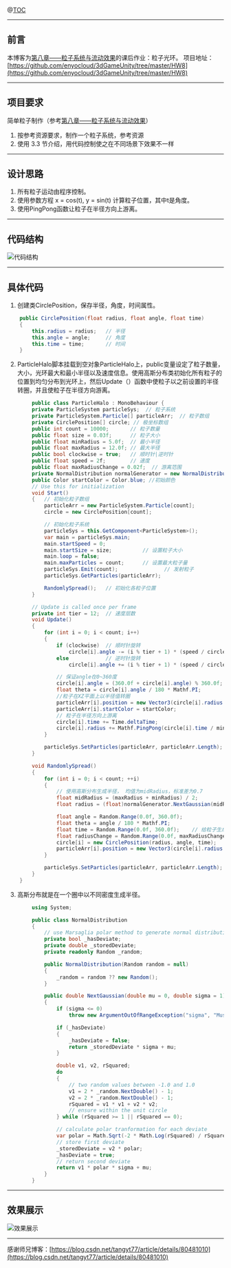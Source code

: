 ﻿@[TOC](编程实践：粒子光环)

---
## 前言
本博客为[第八章——粒子系统与流动效果](https://pmlpml.gitee.io/game-unity/post/08-particle-system/)的课后作业：粒子光环。
项目地址：[https://github.com/enyocloud/3dGameUnity/tree/master/HW8](https://github.com/enyocloud/3dGameUnity/tree/master/HW8)

---
## 项目要求
简单粒子制作（参考[第八章——粒子系统与流动效果](https://pmlpml.gitee.io/game-unity/post/08-particle-system/)）

1. 按参考资源要求，制作一个粒子系统，参考资源
2. 使用 3.3 节介绍，用代码控制使之在不同场景下效果不一样

---
## 设计思路
1. 所有粒子运动由程序控制。
2. 使用参数方程 x = cos(t), y = sin(t) 计算粒子位置，其中t是角度。
3. 使用PingPong函数让粒子在半径方向上游离。

---
## 代码结构
![代码结构](https://img-blog.csdnimg.cn/20201202205500885.png#pic_center)


---
## 具体代码
1. 创建类CirclePosition，保存半径，角度，时间属性。

```csharp
    public CirclePosition(float radius, float angle, float time)
    {
        this.radius = radius;   // 半径  
        this.angle = angle;     // 角度  
        this.time = time;       // 时间  
    }
```

2. ParticleHalo脚本挂载到空对象ParticleHalo上，public变量设定了粒子数量，大小，光环最大和最小半径以及速度信息。使用高斯分布类初始化所有粒子的位置到均匀分布到光环上，然后Update（）函数中使粒子以之前设置的半径转圈，并且使粒子在半径方向游离。

```csharp
        public class ParticleHalo : MonoBehaviour {
        private ParticleSystem particleSys;  // 粒子系统  
        private ParticleSystem.Particle[] particleArr;  // 粒子数组  
        private CirclePosition[] circle; // 极坐标数组
        public int count = 10000;       // 粒子数量  
        public float size = 0.03f;      // 粒子大小  
        public float minRadius = 5.0f;  // 最小半径  
        public float maxRadius = 12.0f; // 最大半径  
        public bool clockwise = true;   // 顺时针|逆时针  
        public float speed = 2f;        // 速度  
        public float maxRadiusChange = 0.02f;  // 游离范围
        private NormalDistribution normalGenerator = new NormalDistribution(); // 高斯分布生成器
        public Color startColor = Color.blue; //初始颜色
        // Use this for initialization
        void Start()
        {   // 初始化粒子数组  
            particleArr = new ParticleSystem.Particle[count];
            circle = new CirclePosition[count];

            // 初始化粒子系统  
            particleSys = this.GetComponent<ParticleSystem>();
            var main = particleSys.main;
            main.startSpeed = 0;              
            main.startSize = size;          // 设置粒子大小  
            main.loop = false;
            main.maxParticles = count;      // 设置最大粒子量  
            particleSys.Emit(count);               // 发射粒子  
            particleSys.GetParticles(particleArr);

            RandomlySpread();   // 初始化各粒子位置  
        }

        // Update is called once per frame
        private int tier = 12;  // 速度层数  
        void Update()
        {
            for (int i = 0; i < count; i++)
            {
                if (clockwise)  // 顺时针旋转  
                    circle[i].angle -= (i % tier + 1) * (speed / circle[i].radius / tier);
                else            // 逆时针旋转  
                    circle[i].angle += (i % tier + 1) * (speed / circle[i].radius / tier);

                // 保证angle在0~360度  
                circle[i].angle = (360.0f + circle[i].angle) % 360.0f;
                float theta = circle[i].angle / 180 * Mathf.PI;
                //粒子在XZ平面上以半径值转圈
                particleArr[i].position = new Vector3(circle[i].radius * Mathf.Cos(theta), 0f, circle[i].radius * Mathf.Sin(theta));
                particleArr[i].startColor = startColor;
                // 粒子在半径方向上游离  
                circle[i].time += Time.deltaTime;
                circle[i].radius += Mathf.PingPong(circle[i].time / minRadius / maxRadius, maxRadiusChange) - maxRadiusChange / 2.0f;
            }

            particleSys.SetParticles(particleArr, particleArr.Length);
        }

        void RandomlySpread()
        {
            for (int i = 0; i < count; ++i)
            {   
                // 使用高斯分布生成半径， 均值为midRadius，标准差为0.7
                float midRadius = (maxRadius + minRadius) / 2;
                float radius = (float)normalGenerator.NextGaussian(midRadius, 0.7);

                float angle = Random.Range(0.0f, 360.0f);
                float theta = angle / 180 * Mathf.PI;
                float time = Random.Range(0.0f, 360.0f);    // 给粒子生成一个随机的初始进度
                float radiusChange = Random.Range(0.0f, maxRadiusChange);   // 随机生成一个轨道变化大小
                circle[i] = new CirclePosition(radius, angle, time);
                particleArr[i].position = new Vector3(circle[i].radius * Mathf.Cos(theta), 0f, circle[i].radius * Mathf.Sin(theta));
            }

            particleSys.SetParticles(particleArr, particleArr.Length);
        }
    }
```

3. 高斯分布就是在一个圈中以不同密度生成半径。

```csharp
        using System;

        public class NormalDistribution
        {
            // use Marsaglia polar method to generate normal distribution
            private bool _hasDeviate;
            private double _storedDeviate;
            private readonly Random _random;

            public NormalDistribution(Random random = null)
            {
                _random = random ?? new Random();
            }

            public double NextGaussian(double mu = 0, double sigma = 1)
            {
                if (sigma <= 0)
                    throw new ArgumentOutOfRangeException("sigma", "Must be greater than zero.");

                if (_hasDeviate)
                {
                    _hasDeviate = false;
                    return _storedDeviate * sigma + mu;
                }

                double v1, v2, rSquared;
                do
                {
                    // two random values between -1.0 and 1.0
                    v1 = 2 * _random.NextDouble() - 1;
                    v2 = 2 * _random.NextDouble() - 1;
                    rSquared = v1 * v1 + v2 * v2;
                    // ensure within the unit circle
                } while (rSquared >= 1 || rSquared == 0);

                // calculate polar tranformation for each deviate
                var polar = Math.Sqrt(-2 * Math.Log(rSquared) / rSquared);
                // store first deviate
                _storedDeviate = v2 * polar;
                _hasDeviate = true;
                // return second deviate
                return v1 * polar * sigma + mu;
            }
        }
```

---
## 效果展示
![效果展示](https://img-blog.csdnimg.cn/20201202204307564.gif#pic_center)

---
感谢师兄博客：[https://blog.csdn.net/tangyt77/article/details/80481010](https://blog.csdn.net/tangyt77/article/details/80481010)

